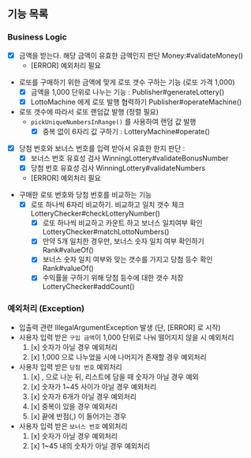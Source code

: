 ## 기능 목록

### Business Logic
- [x] 금액을 받는다. 해당 금액이 유효한 금액인지 판단 Money:#validateMoney()
  - [ERROR] 예외처리 필요
- 로또를 구매하기 위한 금액에 맞게 로또 갯수 구하는 기능 (로또 가격 1,000)
  - [x] 금액을 1,000 단위로 나누는 기능 : Publisher#generateLottery()
  - [x] LottoMachine 에게 로또 발행 협력하기 Publisher#operateMachine()
- 로또 갯수에 따라서 로또 랜덤값 발행 (정렬 필요)
  - `pickUniqueNumbersInRange()` 를 사용하여 랜덤 값 발행
    - [x] 중복 없이 6자리 값 구하기 : LotteryMachine#operate()
- [x] 당첨 번호와 보너스 번호를 입력 받아서 유효한 한지 판단 :
    - [x] 보너스 번호 유효성 검사 WinningLottery#validateBonusNumber
    - [x] 당첨 번호 유효성 검사 WinningLottery#validateNumbers
    - [ERROR] 예외처리 필요
- 구매한 로또 번호와 당첨 번호를 비교하는 기능
  - [x] 로또 하나씩 6자리 비교하기. 비교하고 일치 갯수 체크 LotteryChecker#checkLotteryNumber()
    - [x] 로또 하나씩 비교하고 카운트 하고 보너스 일치여부 확인 LotteryChecker#matchLottoNumbers()
    - [x] 만약 5개 일치한 경우만, 보너스 숫자 일치 여부 확인하기 Rank#valueOf()
    - [x] 보너스 숫자 일치 여부와 맞는 갯수를 가지고 당첨 등수 확인 Rank#valueOf()
    - [x] 수익률을 구하기 위해 당첨 등수에 대한 갯수 저장 LotteryChecker#addCount()

### 예외처리 (Exception)
- 입출력 관련 IllegalArgumentException 발생 (단, [ERROR] 로 시작)
- 사용자 입력 받은 `구입 금액`이 1,000 단위로 나눠 떨어지지 않을 시 예외처리
  1. [x] 숫자가 아닐 경우 예외처리
  2. [x] 1,000 으로 나누었을 시에 나머지가 존재할 경우 예외처리
- 사용자 입력 받은 `당첨 번호` 예외처리
  1. [x] , 으로 나눈 뒤, 리스트에 담을 때 숫자가 아닐 경우 예외
  2. [x] 숫자가 1~45 사이가 아닐 경우 예외처리
  3. [x] 숫자가 6개가 아닐 경우 예외처리
  4. [x] 중복이 있을 경우 예외처리
  5. [x] 끝에 반점(,) 이 들어가는 경우
- 사용자 입력 받은 `보너스 번호` 예외처리
  1. [x] 숫자가 아닐 경우 예외처리
  2. [x] 1~45 내의 숫자가 아닐 경우 예외처리
